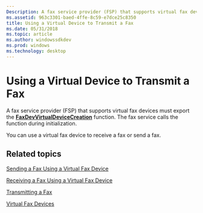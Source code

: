 ```yaml
---
Description: A fax service provider (FSP) that supports virtual fax devices must export the FaxDevVirtualDeviceCreation function. The fax service calls the function during initialization.
ms.assetid: 963c3301-baed-4ffe-8c59-e7dce25c8350
title: Using a Virtual Device to Transmit a Fax
ms.date: 05/31/2018
ms.topic: article
ms.author: windowssdkdev
ms.prod: windows
ms.technology: desktop
---
```


# Using a Virtual Device to Transmit a Fax

A fax service provider (FSP) that supports virtual fax devices must export the [**FaxDevVirtualDeviceCreation**](/windows/previous-versions/FaxDev/nf-faxdev-faxdevvirtualdevicecreation?branch=master) function. The fax service calls the function during initialization.

You can use a virtual fax device to receive a fax or send a fax.

## Related topics

<dl> <dt>

[Sending a Fax Using a Virtual Fax Device](-mfax-sending-a-fax-using-a-virtual-fax-device.md)
</dt> <dt>

[Receiving a Fax Using a Virtual Fax Device](-mfax-receiving-a-fax-using-a-virtual-fax-device.md)
</dt> <dt>

[Transmitting a Fax](-mfax-transmitting-a-fax.md)
</dt> <dt>

[Virtual Fax Devices](-mfax-virtual-fax-devices.md)
</dt> </dl>

 

 



